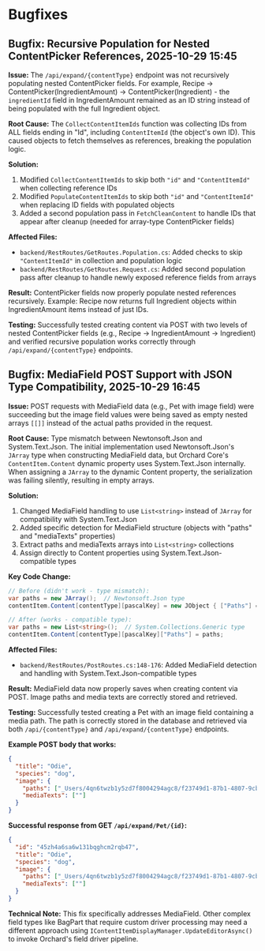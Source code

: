 # Bugfixes

## Bugfix: Recursive Population for Nested ContentPicker References, 2025-10-29 15:45

**Issue:** The `/api/expand/{contentType}` endpoint was not recursively populating nested ContentPicker fields. For example, Recipe → ContentPicker(IngredientAmount) → ContentPicker(Ingredient) - the `ingredientId` field in IngredientAmount remained as an ID string instead of being populated with the full Ingredient object.

**Root Cause:** The `CollectContentItemIds` function was collecting IDs from ALL fields ending in "Id", including `ContentItemId` (the object's own ID). This caused objects to fetch themselves as references, breaking the population logic.

**Solution:**
1. Modified `CollectContentItemIds` to skip both `"id"` and `"ContentItemId"` when collecting reference IDs
2. Modified `PopulateContentItemIds` to skip both `"id"` and `"ContentItemId"` when replacing ID fields with populated objects
3. Added a second population pass in `FetchCleanContent` to handle IDs that appear after cleanup (needed for array-type ContentPicker fields)

**Affected Files:**
- `backend/RestRoutes/GetRoutes.Population.cs`: Added checks to skip `"ContentItemId"` in collection and population logic
- `backend/RestRoutes/GetRoutes.Request.cs`: Added second population pass after cleanup to handle newly exposed reference fields from arrays

**Result:** ContentPicker fields now properly populate nested references recursively. Example: Recipe now returns full Ingredient objects within IngredientAmount items instead of just IDs.

**Testing:** Successfully tested creating content via POST with two levels of nested ContentPicker fields (e.g., Recipe → IngredientAmount → Ingredient) and verified recursive population works correctly through `/api/expand/{contentType}` endpoints.

## Bugfix: MediaField POST Support with JSON Type Compatibility, 2025-10-29 16:45

**Issue:** POST requests with MediaField data (e.g., Pet with image field) were succeeding but the image field values were being saved as empty nested arrays `[[]]` instead of the actual paths provided in the request.

**Root Cause:** Type mismatch between Newtonsoft.Json and System.Text.Json. The initial implementation used Newtonsoft.Json's `JArray` type when constructing MediaField data, but Orchard Core's `ContentItem.Content` dynamic property uses System.Text.Json internally. When assigning a `JArray` to the dynamic Content property, the serialization was failing silently, resulting in empty arrays.

**Solution:**
1. Changed MediaField handling to use `List<string>` instead of `JArray` for compatibility with System.Text.Json
2. Added specific detection for MediaField structure (objects with "paths" and "mediaTexts" properties)
3. Extract paths and mediaTexts arrays into `List<string>` collections
4. Assign directly to Content properties using System.Text.Json-compatible types

**Key Code Change:**
```csharp
// Before (didn't work - type mismatch):
var paths = new JArray();  // Newtonsoft.Json type
contentItem.Content[contentType][pascalKey] = new JObject { ["Paths"] = paths };

// After (works - compatible type):
var paths = new List<string>();  // System.Collections.Generic type
contentItem.Content[contentType][pascalKey]["Paths"] = paths;
```

**Affected Files:**
- `backend/RestRoutes/PostRoutes.cs:148-176`: Added MediaField detection and handling with System.Text.Json-compatible types

**Result:** MediaField data now properly saves when creating content via POST. Image paths and media texts are correctly stored and retrieved.

**Testing:** Successfully tested creating a Pet with an image field containing a media path. The path is correctly stored in the database and retrieved via both `/api/{contentType}` and `/api/expand/{contentType}` endpoints.

**Example POST body that works:**
```json
{
  "title": "Odie",
  "species": "dog",
  "image": {
    "paths": ["_Users/4qn6twzb1y5zd7f8004294agc8/f23749d1-87b1-4807-9cb3-c407c5ea704e.jpg"],
    "mediaTexts": [""]
  }
}
```

**Successful response from GET `/api/expand/Pet/{id}`:**
```json
{
  "id": "45zh4a6sa6w131bqghcm2rqb47",
  "title": "Odie",
  "species": "dog",
  "image": {
    "paths": ["_Users/4qn6twzb1y5zd7f8004294agc8/f23749d1-87b1-4807-9cb3-c407c5ea704e.jpg"],
    "mediaTexts": [""]
  }
}
```

**Technical Note:** This fix specifically addresses MediaField. Other complex field types like BagPart that require custom driver processing may need a different approach using `IContentItemDisplayManager.UpdateEditorAsync()` to invoke Orchard's field driver pipeline.
